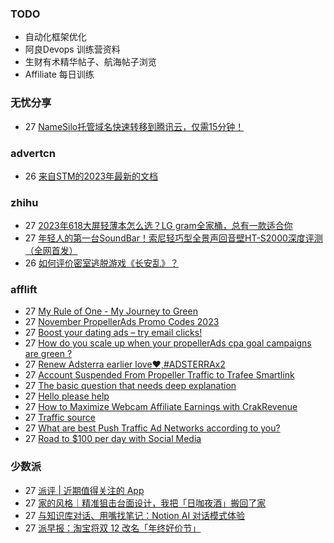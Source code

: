 ### TODO
-  自动化框架优化
-  阿良Devops 训练营资料
-  生财有术精华帖子、航海帖子浏览
-  Affiliate 每日训练

### 无忧分享
<!-- ruyo:START -->
-  27 [NameSilo托管域名快速转移到腾讯云，仅需15分钟！](https://51.ruyo.net/18548.html)<!-- ruyo:END -->

### advertcn
<!-- advertcn:START -->
-  26 [来自STM的2023年最新的文档](https://www.advertcn.com/forum.php?mod=viewthread&tid=113086)<!-- advertcn:END -->

### zhihu
<!-- zhihu:START -->
-  27 [2023年618大屏轻薄本怎么选？LG gram全家桶，总有一款适合你](http://zhuanlan.zhihu.com/p/632641888?utm_campaign=rss&utm_medium=rss&utm_source=rss&utm_content=title)
-  27 [年轻人的第一台SoundBar！索尼轻巧型全景声回音壁HT-S2000深度评测（全网首发）](http://zhuanlan.zhihu.com/p/630990296?utm_campaign=rss&utm_medium=rss&utm_source=rss&utm_content=title)
-  26 [如何评价密室逃脱游戏《长安乱》？](http://www.zhihu.com/question/563950552/answer/3045961312?utm_campaign=rss&utm_medium=rss&utm_source=rss&utm_content=title)<!-- zhihu:END -->

### afflift
<!-- afflift:START -->
-  27 [My Rule of One - My Journey to Green](https://afflift.com/f/threads/my-rule-of-one-my-journey-to-green.8869/)
-  27 [November PropellerAds Promo Codes 2023](https://afflift.com/f/threads/november-propellerads-promo-codes-2023.11924/)
-  27 [Boost your dating ads – try email clicks!](https://afflift.com/f/threads/boost-your-dating-ads-%E2%80%93-try-email-clicks.12123/)
-  27 [How do you scale up when your propellerAds cpa goal campaigns are green ?](https://afflift.com/f/threads/how-do-you-scale-up-when-your-propellerads-cpa-goal-campaigns-are-green.12008/)
-  27 [Renew Adsterra earlier love❤,#ADSTERRAx2](https://afflift.com/f/threads/renew-adsterra-earlier-love%E2%9D%A4-adsterrax2.11950/)
-  27 [Account Suspended From Propeller Traffic to Trafee Smartlink](https://afflift.com/f/threads/account-suspended-from-propeller-traffic-to-trafee-smartlink.12094/)
-  27 [The basic question that needs deep explanation](https://afflift.com/f/threads/the-basic-question-that-needs-deep-explanation.12103/)
-  27 [Hello please help](https://afflift.com/f/threads/hello-please-help.12122/)
-  27 [How to Maximize Webcam Affiliate Earnings with CrakRevenue](https://afflift.com/f/threads/how-to-maximize-webcam-affiliate-earnings-with-crakrevenue.12121/)
-  27 [Traffic source](https://afflift.com/f/threads/traffic-source.12009/)
-  27 [What are best Push Traffic Ad Networks according to you?](https://afflift.com/f/threads/what-are-best-push-traffic-ad-networks-according-to-you.11953/)
-  27 [Road to $100 per day with Social Media](https://afflift.com/f/threads/road-to-100-per-day-with-social-media.12012/)<!-- afflift:END -->

### 少数派
<!-- sspai:START -->
-  27 [派评 | 近期值得关注的 App](https://sspai.com/post/84665)
-  27 [家的风格｜精准狙击台面设计，我把「日咖夜酒」搬回了家](https://sspai.com/post/82813)
-  27 [与知识库对话、用嘴找笔记：Notion AI 对话模式体验](https://sspai.com/post/84597)
-  27 [派早报：淘宝将双 12 改名「年终好价节」](https://sspai.com/post/84648)<!-- sspai:END -->
